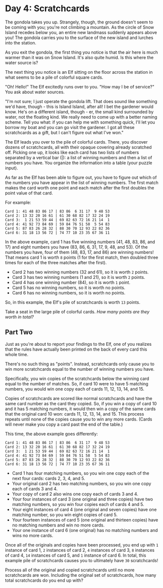# Day 4: Scratchcards

The gondola takes you up. Strangely, though, the ground doesn't seem to be coming with you; you're not climbing a mountain.
As the circle of Snow Island recedes below you, an entire new landmass suddenly appears above you! The gondola carries you to the
surface of the new island and lurches into the station.

As you exit the gondola, the first thing you notice is that the air here is much warmer than it was on Snow Island. It's also quite
humid. Is this where the water source is?

The next thing you notice is an Elf sitting on the floor across the station in what seems to be a pile of colorful square cards.

"Oh! Hello!" The Elf excitedly runs over to you. "How may I be of service?" You ask about water sources.

"I'm not sure; I just operate the gondola lift. That does sound like something we'd have, though - this is Island Island, after all!
I bet the gardener would know. He's on a different island, though - er, the small kind surrounded by water, not the floating kind.
We really need to come up with a better naming scheme. Tell you what: if you can help me with something quick, I'll let you borrow
my boat and you can go visit the gardener. I got all these scratchcards as a gift, but I can't figure out what I've won."

The Elf leads you over to the pile of colorful cards. There, you discover dozens of scratchcards, all with their opaque covering
already scratched off. Picking one up, it looks like each card has two lists of numbers separated by a vertical bar (|): a list of
winning numbers and then a list of numbers you have. You organize the information into a table (your puzzle input).

As far as the Elf has been able to figure out, you have to figure out which of the numbers you have appear in the list of winning
numbers. The first match makes the card worth one point and each match after the first doubles the point value of that card.

For example:

```text
Card 1: 41 48 83 86 17 | 83 86  6 31 17  9 48 53
Card 2: 13 32 20 16 61 | 61 30 68 82 17 32 24 19
Card 3:  1 21 53 59 44 | 69 82 63 72 16 21 14  1
Card 4: 41 92 73 84 69 | 59 84 76 51 58  5 54 83
Card 5: 87 83 26 28 32 | 88 30 70 12 93 22 82 36
Card 6: 31 18 13 56 72 | 74 77 10 23 35 67 36 11
```

In the above example, card 1 has five winning numbers (41, 48, 83, 86, and 17) and eight numbers you have (83, 86, 6, 31, 17, 9, 48,
and 53). Of the numbers you have, four of them (48, 83, 17, and 86) are winning numbers! That means card 1 is worth `8` points (1
for the first match, then doubled three times for each of the three matches after the first).

- Card 2 has two winning numbers (32 and 61), so it is worth `2` points.
- Card 3 has two winning numbers (1 and 21), so it is worth `2` points.
- Card 4 has one winning number (84), so it is worth `1` point.
- Card 5 has no winning numbers, so it is worth no points.
- Card 6 has no winning numbers, so it is worth no points.

So, in this example, the Elf's pile of scratchcards is worth `13` points.

Take a seat in the large pile of colorful cards. *How many points are they worth in total?*

## Part Two

Just as you're about to report your findings to the Elf, one of you realizes that the rules have actually been printed on the back
of every card this whole time.

There's no such thing as "points". Instead, scratchcards only cause you to win more scratchcards equal to the number of winning
numbers you have.

Specifically, you win copies of the scratchcards below the winning card equal to the number of matches. So, if card 10 were to have
5 matching numbers, you would win one copy each of cards 11, 12, 13, 14, and 15.

Copies of scratchcards are scored like normal scratchcards and have the same card number as the card they copied. So, if you win a
copy of card 10 and it has 5 matching numbers, it would then win a copy of the same cards that the original card 10 won: cards 11,
12, 13, 14, and 15. This process repeats until none of the copies cause you to win any more cards. (Cards will never make you copy
a card past the end of the table.)

This time, the above example goes differently:

```text
Card 1: 41 48 83 86 17 | 83 86  6 31 17  9 48 53
Card 2: 13 32 20 16 61 | 61 30 68 82 17 32 24 19
Card 3:  1 21 53 59 44 | 69 82 63 72 16 21 14  1
Card 4: 41 92 73 84 69 | 59 84 76 51 58  5 54 83
Card 5: 87 83 26 28 32 | 88 30 70 12 93 22 82 36
Card 6: 31 18 13 56 72 | 74 77 10 23 35 67 36 11
```

- Card 1 has four matching numbers, so you win one copy each of the next four cards: cards 2, 3, 4, and 5.
- Your original card 2 has two matching numbers, so you win one copy each of cards 3 and 4.
- Your copy of card 2 also wins one copy each of cards 3 and 4.
- Your four instances of card 3 (one original and three copies) have two matching numbers, so you win four copies each of cards 4 and 5.
- Your eight instances of card 4 (one original and seven copies) have one matching number, so you win eight copies of card 5.
- Your fourteen instances of card 5 (one original and thirteen copies) have no matching numbers and win no more cards.
- Your one instance of card 6 (one original) has no matching numbers and wins no more cards.

Once all of the originals and copies have been processed, you end up with `1` instance of card 1, `2` instances of card 2, `4`
instances of card 3, `8` instances of card 4, `14` instances of card 5, and `1` instance of card 6. In total, this example pile of
scratchcards causes you to ultimately have `30` scratchcards!

Process all of the original and copied scratchcards until no more scratchcards are won. Including the original set of scratchcards,
how many total scratchcards do you end up with?
